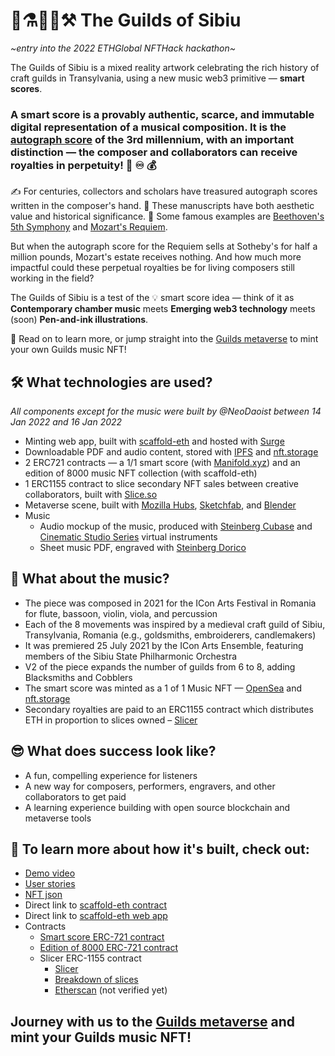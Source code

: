 # 🎵⚗️🧱🧤⚒ The Guilds of Sibiu
_\~entry into the 2022 ETHGlobal NFTHack hackathon\~_

The Guilds of Sibiu is a mixed reality artwork celebrating the rich history of craft guilds in Transylvania, using a new music web3 primitive — **smart scores**.

### A smart score is a provably authentic, scarce, and immutable digital representation of a musical composition. It is the [autograph score](https://en.wikipedia.org/wiki/Autograph_(manuscript)) of the 3rd millennium, with an important distinction — the composer and collaborators can receive royalties in perpetuity! 🎼 ♾ 💰

✍️ For centuries, collectors and scholars have treasured autograph scores written in the composer's hand. 🔎 These manuscripts have both aesthetic value and historical significance. 🎻 Some famous examples are [Beethoven's 5th Symphony](https://digital.staatsbibliothek-berlin.de/werkansicht/?PPN=PPN664344127&PHYSID=PHYS_0001) and [Mozart's Requiem](https://www.sothebys.com/en/auctions/ecatalogue/2014/music-continental-books-manuscripts-l14402/lot.199.html).

But when the autograph score for the Requiem sells at Sotheby's for half a million pounds, Mozart's estate receives nothing. And how much more impactful could these perpetual royalties be for living composers still working in the field?

The Guilds of Sibiu is a test of the 💡 smart score idea — think of it as **Contemporary chamber music** meets **Emerging web3 technology** meets (soon) **Pen-and-ink illustrations**.

🌠 Read on to learn more, or jump straight into the [Guilds metaverse](https://hubs.mozilla.com/jo8FKzd/guilds) to mint your own Guilds music NFT!

## 🛠 What technologies are used?
_All components except for the music were built by @NeoDaoist between 14 Jan 2022 and 16 Jan 2022_
- Minting web app, built with [scaffold-eth](https://github.com/scaffold-eth/scaffold-eth) and hosted with [Surge](https://surge.sh/)
- Downloadable PDF and audio content, stored with [IPFS](https://ipfs.io/) and [nft.storage](https://nft.storage/)
- 2 ERC721 contracts — a 1/1 smart score (with [Manifold.xyz](https://www.manifold.xyz/)) and an edition of 8000 music NFT collection (with scaffold-eth)
- 1 ERC1155 contract to slice secondary NFT sales between creative collaborators, built with [Slice.so](https://slice.so/)
- Metaverse scene, built with [Mozilla Hubs](https://hubs.mozilla.com/), [Sketchfab](https://sketchfab.com/), and [Blender](https://www.blender.org/)
- Music
    - Audio mockup of the music, produced with [Steinberg Cubase](https://www.steinberg.net/cubase/) and [Cinematic Studio Series](https://cinematicstudioseries.com/) virtual instruments
    - Sheet music PDF, engraved with [Steinberg Dorico](https://www.steinberg.net/dorico/)

## 🎻 What about the music?
- The piece was composed in 2021 for the ICon Arts Festival in Romania for flute, bassoon, violin, viola, and percussion
- Each of the 8 movements was inspired by a medieval craft guild of Sibiu, Transylvania, Romania (e.g., goldsmiths, embroiderers, candlemakers)
- It was premiered 25 July 2021 by the ICon Arts Ensemble, featuring members of the Sibiu State Philharmonic Orchestra
- V2 of the piece expands the number of guilds from 6 to 8, adding Blacksmiths and Cobblers
- The smart score was minted as a 1 of 1 Music NFT — [OpenSea](https://testnets.opensea.io/assets/0x05988eb3fc03abb0da03331f2de1bb2b4fc98200/11) and [nft.storage](https://bafybeihr5t4nz4jen6m6liwvqxqduezhczgyeh2cmwgvhq6rmiaebcsiey.ipfs.dweb.link/)
- Secondary royalties are paid to an ERC1155 contract which distributes ETH in proportion to slices owned – [Slicer](https://testnet.slice.so/slicer/17)

## 😎 What does success look like?
- A fun, compelling experience for listeners
- A new way for composers, performers, engravers, and other collaborators to get paid
- A learning experience building with open source blockchain and metaverse tools

## 🧪 To learn more about how it's built, check out:
- [Demo video](https://www.youtube.com/watch?v=GjHKlm0CSsc)
- [User stories](./extras/user-stories.md)
- [NFT json](./extras/guilds.json)
- Direct link to [scaffold-eth contract](https://github.com/NeoDaoist/guilds/blob/main/packages/hardhat/contracts/TheGuildsOfSibiu.sol)
- Direct link to [scaffold-eth web app](https://guilds-test.surge.sh/)
- Contracts 
    - [Smart score ERC-721 contract](https://rinkeby.etherscan.io/address/0x05988eb3fc03abb0da03331f2de1bb2b4fc98200#code)
    - [Edition of 8000 ERC-721 contract](https://rinkeby.etherscan.io/address/0x87Ef01bCC256245dB467d4820bff8927D53aCBe9#code)
    - Slicer ERC-1155 contract
        - [Slicer](https://testnet.slice.so/slicer/17)
        - [Breakdown of slices](./extras/guilds-smart-score-slicer.png)
        - [Etherscan](https://rinkeby.etherscan.io/address/0x088a002ca3c9323280a1e853e1696e483f5c6350) (not verified yet)

## Journey with us to the [Guilds metaverse](https://hubs.mozilla.com/jo8FKzd/guilds) and mint your Guilds music NFT!

